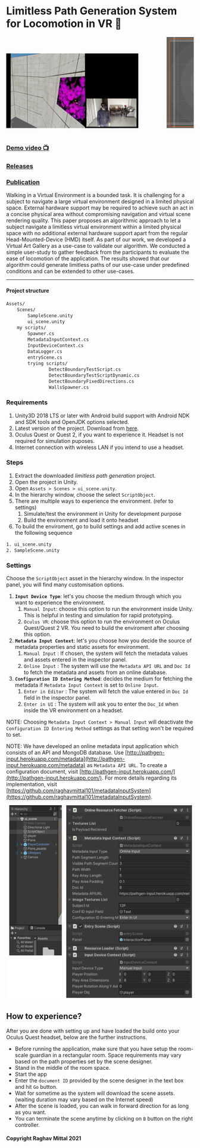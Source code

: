 # Limitless Path Generation System for Locomotion in VR 🥽
<pre>
<img src="https://github.com/raghavmittal101/test-quest-2/raw/master/Demo_of_limitless_art_gallery.gif" alt="Demo video" style="height:200px;"/>         <img src="https://github.com/raghavmittal101/test-quest-2/raw/master/pathGenWithBoundaryGIF.gif" alt="Path Simulation" style="width:250px;"/>

</pre>
### [Demo video 📺](https://www.youtube.com/watch?v=tmBYfRN74mk) 

### [Releases](https://github.com/raghavmittal101/test-quest-2/releases)

### [Publication](https://www.springerprofessional.de/en/designing-limitless-path-in-virtual-reality-environment/19324810)

Walking in a Virtual Environment is a bounded task. It is challenging for a subject to navigate a large virtual environment designed in a limited physical space. External hardware support may be required to achieve such an act in a concise physical area without compromising navigation and virtual scene rendering quality. This paper proposes an algorithmic approach to let a subject navigate a limitless virtual environment within a limited physical space with no additional external hardware support apart from the regular Head-Mounted-Device (HMD) itself. As part of our work, we developed a Virtual Art Gallery as a use-case to validate our algorithm. We conducted a simple user-study to gather feedback from the participants to evaluate the ease of locomotion of the application. The results showed that our algorithm could generate limitless paths of our use-case under predefined conditions and can be extended to other use-cases.

---

#### Project structure
```
Assets/
    Scenes/
        SampleScene.unity
        ui_scene.unity
    my scripts/
        Spawner.cs
        MetadataInputContext.cs
        InputDeviceContext.cs
        DataLogger.cs
        entryScene.cs
        trying scripts/
                DetectBoundaryTestScript.cs
                DetectBoundaryTestScriptDynamic.cs
                DetectBoundaryFixedDirections.cs
                WallsSpawner.cs

```

### Requirements
1. Unity3D 2018 LTS or later with Android build support with Android NDK and SDK tools and OpenJDK options selected.
2. Latest version of the project. Download from [here](https://github.com/raghavmittal101/test-quest-2/releases).
3. Oculus Quest or Quest 2, if you want to experience it. Headset is not required for simulation puposes.
4. Internet connection with wireless LAN if you intend to use a headset.

### Steps
1. Extract the downloaded _limitless path generation_ project.
2. Open the project in Unity.
3. Open `Assets > Scenes > ui_scene.unity`.
4. In the hierarchy window, choose the select `ScriptObject`.
5. There are multiple ways to experience the environment. (refer to settings)
    1. Simulate/test the environment in Unity for development purpose
    2. Build the environment and load it onto headset
6. To build the enviroment, go to build settings and add active scenes in the following sequence 
``` 
1. ui_scene.unity 
2. SampleScene.unity
```

### Settings
Choose the `ScriptObject` asset in the hierarchy window. In the inspector panel, you will find many customisation options.
1. **`Input Device Type`**: let's you choose the medium through which you want to experience the environment.
    1. `Manual Input`: choose this option to run the environment inside Unity. This is helpful in testing and simulation for rapid prototyping.
    2. `Oculus VR`: choose this option to run the environment on Oculus Quest/Quest 2 VR. You need to build the enviroment after choosing this option. 
2. **`Metadata Input Context`**: let's you choose how you decide the source of metadata properties and static assets for environment.
    1. `Manual Input` : If chosen, the system will fetch the metadata values and assets entered in the inspector panel.
    2. `Online Input` : The system will use the `Metadata API URL` and `Doc Id` to fetch the metadata and assets from an online database.
3. **`Configuration ID Entering Method`**: decides the medium for fetching the metadata if `Metadata Input Context` is set to `Online Input`.
    1. `Enter in Editor` : The system will fetch the value entered in `Doc Id` field in the inspector panel.
    2. `Enter in UI` : The system will ask you to enter the `Doc_Id` when inside the VR environment on a headset.

NOTE: Choosing `Metadata Input Context > Manual Input` will deactivate the `Configuration ID Entering Method` settings as that setting won't be required to set.

NOTE: We have developed an online metadata input application which consists of an API and MongoDB database. Use [http://pathgen-input.herokuapp.com/metadata](http://pathgen-input.herokuapp.com/metadata) as `Metadata API URL`. To create a configuration document, visit [http://pathgen-input.herokuapp.com/](http://pathgen-input.herokuapp.com/). For more details regarding its implementation, visit [https://github.com/raghavmittal101/metadataInputSystem](https://github.com/raghavmittal101/metadataInputSystem).

<img src="https://github.com/raghavmittal101/test-quest-2/raw/master/limitless_path_gen%20steps.png" alt="Demo video"/> 

## How to experience?
After you are done with setting up and have loaded the build onto your Oculus Quest headset, below are the further instructions.
* Before running the application, make sure that you have setup the room-scale guardian in a rectangular room. Space requirements may vary based on the path properties set by the scene designer.
* Stand in the middle of the room space.
* Start the app
* Enter the `document ID` provided by the scene designer in the text box and hit `Go` button.
* Wait for sometime as the system will download the scene assets. (waiting duration may vary based on the Internet speed)
* After the scene is loaded, you can walk in forward direction for as long as you want.
* You can terminate the scene anytime by clicking on `B` button on the right controller.


#### Copyright Raghav Mittal 2021
